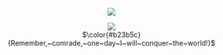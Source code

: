 <div align="center">

![](https://komarev.com/ghpvc/?username=fyosig&color=c04450&label=“girlies”
)
  </div>
<p align="center"><img src="https://github.com/user-attachments/assets/ef674817-7566-4b3c-98fe-55666a642f79">
<br> 
$\color{#b23b5c}{Remember,~comrade,~one~day~I~will~conquer~the~world!}$

